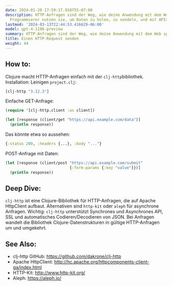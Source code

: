 ```yaml
---
date: 2024-01-20 17:59:17.918755-07:00
description: HTTP-Anfragen sind der Weg, wie deine Anwendung mit dem Web spricht.
  Programmierer nutzen sie, um Daten zu holen, zu sendeln, und mit APIs zu interagieren.
lastmod: '2024-03-13T22:44:53.416629-06:00'
model: gpt-4-1106-preview
summary: HTTP-Anfragen sind der Weg, wie deine Anwendung mit dem Web spricht.
title: Einen HTTP-Request senden
weight: 44
---
```


## How to:
Clojure macht HTTP-Anfragen einfach mit der `clj-http`bibliothek. Installation: Leinigen `project.clj`:

```clojure
[clj-http "3.12.3"]
```

Einfache GET-Anfrage:

```clojure
(require '[clj-http.client :as client])

(let [response (client/get "https://api.example.com/data")]
  (println response))
```

Das könnte etwa so aussehen:

```clojure
{:status 200, :headers {...}, :body "..."}
```

POST-Anfrage mit Daten:

```clojure
(let [response (client/post "https://api.example.com/submit" 
                            {:form-params {:key "value"}})]
  (println response))
```

## Deep Dive:
`clj-http` ist eine Clojure-Bibliothek für HTTP-Anfragen, die auf Apache HttpClient aufbaut. Alternativen sind `http-kit` oder `aleph` für asynchrone Anfragen. Wichtig: `clj-http` unterstützt Synchrones und Asynchrones API, SSL und automatisches Codieren/Decodieren von JSON. Bei Anfragen wandelt die Bibliothek Clojure-Datenstrukturen in gültige HTTP-Anfragen um und umgekehrt.

## See Also:
- clj-http GitHub: https://github.com/dakrone/clj-http
- Apache HttpClient: http://hc.apache.org/httpcomponents-client-ga/index.html
- HTTP-Kit: http://www.http-kit.org/
- Aleph: https://aleph.io/
